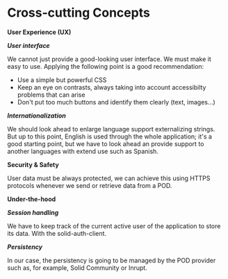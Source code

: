 Cross-cutting Concepts 
======================

**User Experience (UX)**

***User interface***

We cannot just provide a good-looking user interface. We must make it easy to use. Applying the following point is a good recommendation:

*   Use a simple but powerful CSS
*   Keep an eye on contrasts, always taking into account accessibilty problems that can arise
*   Don't put too much buttons and identify them clearly (text, images...)

***Internationalization***

We should look ahead to enlarge language support externalizing strings. But up to this point, English is used through the whole application; it's a good starting point, but we have to look ahead an provide support to another languages with extend use such as Spanish.

**Security & Safety**

User data must be always protected, we can achieve this using HTTPS protocols whenever we send or retrieve data from a POD.

**Under-the-hood**

***Session handling***

We have to keep track of the current active user of the application to store its data. With the solid-auth-client.

***Persistency***

In our case, the persistency is going to be managed by the POD provider such as, for example, Solid Community or Inrupt.






